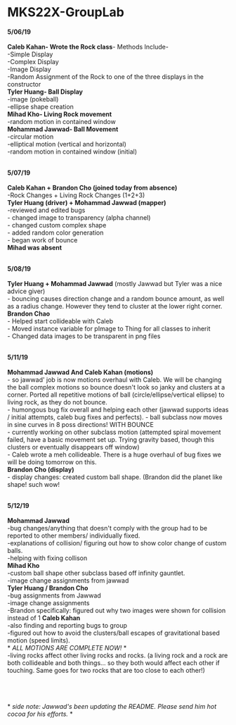 # MKS22X-GroupLab
**5/06/19**<br/><br/>
    **Caleb Kahan- Wrote the Rock class**- Methods Include-<br/>
        -Simple Display<br/>
        -Complex Display<br/>
        -Image Display<br/>
        -Random Assignment of the Rock to one of the three displays in the constructor<br/>
    **Tyler Huang- Ball Display**<br/>
        -image (pokeball)<br/>
        -ellipse shape creation<br/>
    **Mihad Kho- Living Rock movement**<br/>
        -random motion in contained window<br/>
    **Mohammad Jawwad- Ball Movement**<br/>
        -circular motion<br/>
        -elliptical motion (vertical and horizontal)<br/>
        -random motion in contained window (initial)<br/><br/>

**5/07/19**<br/><br/>
    **Caleb Kahan + Brandon Cho (joined today from absence)**<br/>
        -Rock Changes + Living Rock Changes (1+2+3)<br/>
    **Tyler Huang (driver) + Mohammad Jawwad (mapper)**<br/>
        -reviewed and edited bugs<br/>
        - changed image to transparency (alpha channel)<br/>
        - changed custom complex shape<br/>
        - added random color generation<br/>
        - began work of bounce<br/>
    **Mihad was absent**<br/><br/>

**5/08/19**<br/><br/>
    **Tyler Huang + Mohammad Jawwad** (mostly Jawwad but Tyler was a nice advice giver)<br/>
      - bouncing causes direction change and a random bounce amount, as well as a radius change. However they tend to cluster at the lower right corner.<br/>
    **Brandon Chao**<br/>
      - Helped start collideable with Caleb<br/>
      - Moved instance variable for pImage to Thing for all classes to inherit<br/>
      - Changed data images to be transparent in png files<br/><br/>
      
**5/11/19**<br/><br/>
    **Mohammad Jawwad And Caleb Kahan (motions)**<br/>
        - so jawwad' job is now motions overhaul with Caleb. We will be changing the ball complex motions so bounce doesn't look so 
        janky and clusters at a corner. Ported all repetitive motions of ball (circle/ellipse/vertical ellipse) to living rock, as they 
        do not bounce.<br/>
        - humongous bug fix overall and helping each other (jawwad supports ideas / initial attempts, caleb bug fixes and perfects).
        - ball subclass now moves in sine curves in 8 poss directions! WITH BOUNCE<br/>
        - currently working on other subclass motion (attempted spiral movement failed, have a basic movement set up. Trying gravity
        based, though this clusters or eventually disappears off window)<br/>
        - Caleb wrote a meh collideable. There is a huge overhaul of bug fixes we will be doing tomorrow on this.<br/>
    **Brandon Cho (display)**<br/>
        - display changes: created custom ball shape. (Brandon did the planet like shape! such wow!<br/><br/>
        
**5/12/19**<br /><br />
   **Mohammad Jawwad** <br />
      -bug changes/anything that doesn't comply with the group had to be reported to other members/ individually fixed.<br />
      -explanations of collision/ figuring out how to show color change of custom balls.<br />
      -helping with fixing collison<br />
   **Mihad Kho** <br /> 
      -custom ball shape other subclass based off infinity gauntlet.<br />
      -image change assignments from jawwad<br />
   **Tyler Huang / Brandon Cho** <br />
      -bug assignments from Jawwad<br />
      -image change assignments<br />
      -Brandon specifically: figured out why two images were shown for collision instead of 1
   **Caleb Kahan** <br />
      -also finding and reporting bugs to group<br />
      -figured out how to avoid the clusters/ball escapes of gravitational based motion (speed limits).<br />
      * *ALL MOTIONS ARE COMPLETE NOW!* * <br />
      -living rocks affect other living rocks and rocks. (a living rock and a rock are both collideable and both things... so they both would affect each other if touching. Same goes for two rocks that are too close to each other!)<br />
   


<br/><br/><br/>* *side note: Jawwad's been updating the README. Please send him hot cocoa for his efforts.* *
